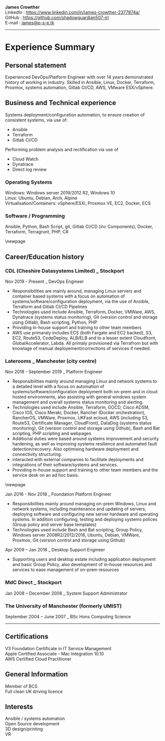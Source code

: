 __James Crowther__  
LinkedIn : <https://www.linkedin.com/in/james-crowther-2377874a/>  
GitHub : <https://github.com/shadowguardian507-irl>  
E-mail : <james@p-s-e.tk>  

---

# Experience Summary  

## Personal statement  

Experienced DevOps/Platform Engineer with over 14 years demonstrated history of working in industry. Skilled in Ansible,
Linux, Docker, Terraform, Proxmox, systems automation, Gitlab CI/CD, AWS, VMware ESX/vSphere.

## Business and Technical experience  

Systems deployment/configuration automation, to ensure creation of consistent systems, via use of:

* Ansible
* Terraform
* Gitlab CI/CD

Performing problem analysis and rectification via use of  

* Cloud Watch
* Dynatrace
* Direct log review

### Operating Systems  

Windows: Windows server 2019/2012 R2, Windows 10  
Linux:  Ubuntu, Debian, Arch, Alpine  
Virtualisation/Containers: vSphere/ESXi, Proxmox VE, EC2, Docker, ECS  
  
### Software / Programming  

Ansible, Python, Bash Script, git, Gitlab CI/CD (inc Components), Docker, Terraform, Terragrunt, PHP, C#  

\newpage

## Career/Education history  

### CDL (Cheshire Datasystems Limited) _ Stockport

Nov 2019 - Present _ DevOps Engineer  

* Responsibilities are mainly around, managing Linux servers and container based systems with a focus on automation of
  systems/software/configuration deployment, via the use of Ansible, Terraform and Gitlab CI/CD Pipelines
* Technologies used include Ansible, Terraform, Docker, VMWare, AWS, Dynatrace (systems status monitoring),
  Git (version control and storage using Gitlab), Bash scripting, Python, PHP
* Providing in-house support and training to other team members
* AWS use primaraly includes ECS (both Fargate and EC2 backed), S3, EC2, Route53, CodeDeploy, ALB/ELB and to a lesser
extent Cloudfront, GlobalAccelerator, Labda. All primaly provisioned via Terrafrom but with knowlage of manual
deployement/corrections of services if needed.

### Laterooms _ Manchester (city centre)  

Nov 2018 - September 2019 _ Platform Engineer  

* Responsibilities mainly around managing Linux and network systems to a detailed level with a focus on automation of
  systems/software/configuration deployment both on-prem and in cloud hosted environments, also assisting with general
  windows system management and overall systems status monitoring and alerting.  
* Technologies used include Ansible, Terraform, GOCD, Cisco ADSM, Cisco IOS, Cisco Meraki, Docker,
  Rancher (Docker orchestration), RancherOS, VMWare, Proxmox, UKFast ecloud,
  AWS (including S3, Route53, Certificate Manager, CloudFront), DataDog (systems status monitoring),
  Git (version control and storage using Github), Bash and Bat scripting, PHP scripting and webpages
* Additional duties were based around systems improvement and security hardening, as well as improving systems
  resilience and automated fault detection/recovery. Also optimising hardware deployment and connectivity structuring.
* interacted with external companies to facilitate deployments and integrations of their software/systems and services.
* Providing in-house support and training to other team members and the service desk on an ad hoc basis.

\newpage

Jan 2016 - Nov 2018 _ Foundation Platform Engineer  

* Responsibilities mainly around managing on-prem Windows, Linux and network systems, including maintenance and updating
  of servers, deploying software and configuring new server hardware and operating systems. In addition configuring,
  testing and deploying systems polices (Group policy and server base templates)
* Technologies used include Bash and Bat scripting, Group Policy, Windows server 2008R2/2012/2016, Ubuntu, Debian,
  VMWare, Proxmox, Git (version control and storage using Github)  

Apr 2009 – Jan 2016 _ Desktop Support Engineer  

* Supporting users and desktop estate including application deployment and basic Group Policy, also development of
  in-house resources and services to ease management of on-prem resources

### MdC Direct _ Stockport  

Jan 2008 – December 2008 _ System Support Administrator  

### The University of Manchester (formerly UMIST)

September 2004 – June 2007 _ BSc Hons Computing Science  

---

## Certifications  

V3 Foundation Certificate in IT Service Management  
Apple Certified Associate - Mac Integration 10.10  
AWS Certified Cloud Practitioner  

## General Information  

Member of BCS  
Full clean UK driving licence  

## Interests  

Ansible / systems automation  
Open Source development  
3D design/printing  
VR
